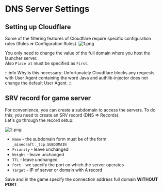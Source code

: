 # DNS Server Settings

## Setting up Cloudflare

Some of the filtering features of Cloudflare require specific configuration rules (Rules => Configuration Rules).
![1.png](/cloudflare/1.webp)

You only need to change the value of the full domain where you host the launcher server.\
Also `Place at` must be specified as `First`.

:::info Why is this necessary:
Unfortunately Cloudflare blocks any requests with User Agent containing the word Java and authlib-injector does not change the default User Agent.
:::

## SRV record for game server

For convenience, you can create a subdomain to access the servers. To do this, you need to create an SRV record (DNS => Records). \
Let's go through the record setup:

![2.png](/cloudflare/2.webp)

- `Name` - the subdomain form must be of the form `_minecraft._tcp.SUBDOMAIN`
- `Priority` - leave unchanged
- `Weight` - leave unchanged
- `TTL` - leave unchanged
- `Port` - we specify the port on which the server operates
- `Target` - IP of server or domain with A record

Save and in the game specify the connection address full domain **WITHOUT PORT**.